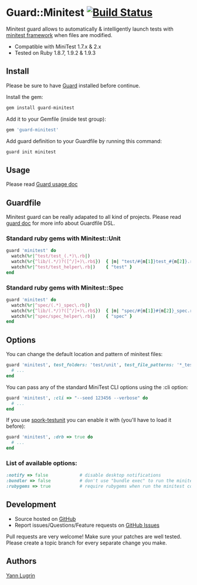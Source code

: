 Guard::Minitest [![Build Status](https://secure.travis-ci.org/guard/guard-minitest.png?branch=master)](http://travis-ci.org/guard/guard-minitest)
===============

Minitest guard allows to automatically & intelligently launch tests with
[minitest framework](http://github.com/seattlerb/minitest) when files are modified.

 * Compatible with MiniTest 1.7.x & 2.x
 * Tested on Ruby 1.8.7, 1.9.2 & 1.9.3

Install
-------

Please be sure to have [Guard](http://github.com/guard/guard) installed before continue.

Install the gem:

```bash
gem install guard-minitest
```

Add it to your Gemfile (inside test group):

```ruby
gem 'guard-minitest'
```

Add guard definition to your Guardfile by running this command:

```bash
guard init minitest
```

Usage
-----

Please read [Guard usage doc](http://github.com/guard/guard#readme)

Guardfile
---------

Minitest guard can be really adapated to all kind of projects.
Please read [guard doc](http://github.com/guard/guard#readme) for more info about Guardfile DSL.

### Standard ruby gems with Minitest::Unit

```ruby
guard 'minitest' do
  watch(%r|^test/test_(.*)\.rb|)
  watch(%r{^lib/(.*/)?([^/]+)\.rb$})  { |m| "test/#{m[1]}test_#{m[2]}.rb" }
  watch(%r|^test/test_helper\.rb|)    { "test" }
end
```

### Standard ruby gems with Minitest::Spec

```ruby
guard 'minitest' do
  watch(%r|^spec/(.*)_spec\.rb|)
  watch(%r{^lib/(.*/)?([^/]+)\.rb$})  { |m| "spec/#{m[1]}#{m[2]}_spec.rb" }
  watch(%r|^spec/spec_helper\.rb|)    { "spec" }
end
```

Options
-------

You can change the default location and pattern of minitest files:

```ruby
guard 'minitest', test_folders: 'test/unit', test_file_patterns: '*_test.rb' do
  # ...
end
```

You can pass any of the standard MiniTest CLI options using the :cli option:

```ruby
guard 'minitest', :cli => "--seed 123456 --verbose" do
  # ...
end
```

If you use [spork-testunit](https://github.com/sporkrb/spork-testunit) you can enable it with (you'll have to load it before):

```ruby
guard 'minitest', :drb => true do
  # ...
end
```

### List of available options:

```ruby
:notify => false            # disable desktop notifications
:bundler => false           # don't use "bundle exec" to run the minitest command, default: true
:rubygems => true           # require rubygems when run the minitest command (only if bundler is disabled), default: false
```

Development
-----------

* Source hosted on [GitHub](http://github.com/guard/guard-minitest)
* Report issues/Questions/Feature requests on [GitHub Issues](http://github.com/guard/guard-minitest/issues)

Pull requests are very welcome! Make sure your patches are well tested. Please create a topic branch for every separate change
you make.

Authors
-------

[Yann Lugrin](http://github.com/yannlugrin)

